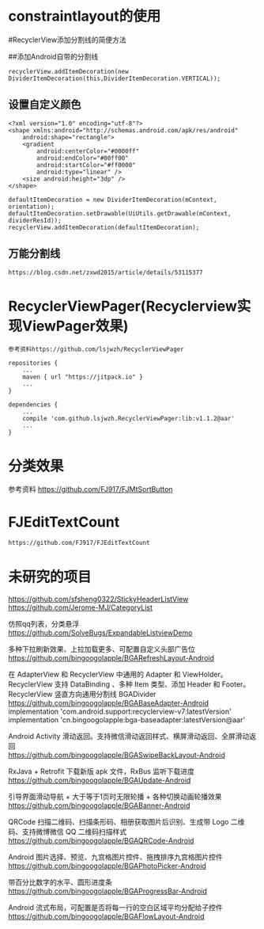 # constraintlayout的使用

#RecyclerView添加分割线的简便方法

##添加Android自带的分割线

    recyclerView.addItemDecoration(new DividerItemDecoration(this,DividerItemDecoration.VERTICAL));
    
    
## 设置自定义颜色

    <?xml version="1.0" encoding="utf-8"?>
    <shape xmlns:android="http://schemas.android.com/apk/res/android"
        android:shape="rectangle">
        <gradient
            android:centerColor="#0000ff"
            android:endColor="#00ff00"
            android:startColor="#ff0000"
            android:type="linear" />
        <size android:height="3dp" />
    </shape>
    
    defaultItemDecoration = new DividerItemDecoration(mContext, orientation);
    defaultItemDecoration.setDrawable(UiUtils.getDrawable(mContext, dividerResId));
    recyclerView.addItemDecoration(defaultItemDecoration);
    
## 万能分割线
    
    https://blog.csdn.net/zxwd2015/article/details/53115377
    
    
    
# RecyclerViewPager(Recyclerview实现ViewPager效果)

    参考资料https://github.com/lsjwzh/RecyclerViewPager
    
    repositories {
        ...
        maven { url "https://jitpack.io" }
        ...
    }
    
    dependencies {
        ...
        compile 'com.github.lsjwzh.RecyclerViewPager:lib:v1.1.2@aar'
        ...
    }
    
# 分类效果
   参考资料
    https://github.com/FJ917/FJMtSortButton
    
#  FJEditTextCount
    https://github.com/FJ917/FJEditTextCount
    
    
# 未研究的项目
   https://github.com/sfsheng0322/StickyHeaderListView
   https://github.com/Jerome-MJ/CategoryList
   
   仿照qq列表，分类悬浮
   https://github.com/SolveBugs/ExpandableListviewDemo
   
   
   多种下拉刷新效果、上拉加载更多、可配置自定义头部广告位
   https://github.com/bingoogolapple/BGARefreshLayout-Android
   
   在 AdapterView 和 RecyclerView 中通用的 Adapter 和 ViewHolder。RecyclerView 支持 DataBinding 、多种 Item 类型、添加 Header 和 Footer。RecyclerView 竖直方向通用分割线 BGADivider
   https://github.com/bingoogolapple/BGABaseAdapter-Android
    implementation 'com.android.support:recyclerview-v7:latestVersion'
       implementation 'cn.bingoogolapple:bga-baseadapter:latestVersion@aar'
       
   Android Activity 滑动返回。支持微信滑动返回样式、横屏滑动返回、全屏滑动返回    
   https://github.com/bingoogolapple/BGASwipeBackLayout-Android
   
   
   RxJava + Retrofit 下载新版 apk 文件，RxBus 监听下载进度
   https://github.com/bingoogolapple/BGAUpdate-Android
       
       
引导界面滑动导航 + 大于等于1页时无限轮播 + 各种切换动画轮播效果       
   https://github.com/bingoogolapple/BGABanner-Android   
       
 QRCode 扫描二维码、扫描条形码、相册获取图片后识别、生成带 Logo 二维码、支持微博微信 QQ 二维码扫描样式      
https://github.com/bingoogolapple/BGAQRCode-Android       

Android 图片选择、预览、九宫格图片控件、拖拽排序九宫格图片控件
https://github.com/bingoogolapple/BGAPhotoPicker-Android

带百分比数字的水平、圆形进度条
https://github.com/bingoogolapple/BGAProgressBar-Android

Android 流式布局，可配置是否将每一行的空白区域平均分配给子控件
https://github.com/bingoogolapple/BGAFlowLayout-Android